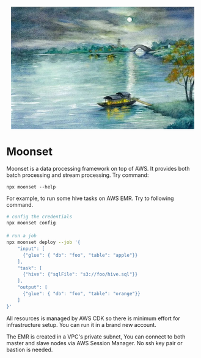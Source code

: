 <p align="center">
  <img alt="moonset" src="https://raw.githubusercontent.com/FBAChinaOpenSource/Moonset/master/images/moonset.jpg" width="480">
</p>

# Moonset

Moonset is a data processing framework on top of AWS. It provides both batch
processing and stream processing. Try command:

```
npx moonset --help
```

For example, to run some hive tasks on AWS EMR. Try to following command.

```bash
# config the credentials
npx moonset config

# run a job
npx moonset deploy --job '{
    "input": [
      {"glue": { "db": "foo", "table": "apple"}}
    ],
    "task": [
      {"hive": {"sqlFile": "s3://foo/hive.sql"}}
    ],
    "output": [
      {"glue": { "db": "foo", "table": "orange"}}
    ]
}' 

```

All resources is managed by AWS CDK so there is minimum effort for
infrastructure setup. You can run it in a brand new account.

The EMR is created in a VPC's private subnet, You can connect to both master
and slave nodes via AWS Session Manager. No ssh key pair or bastion is needed.

